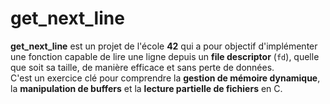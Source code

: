 # get_next_line

**get_next_line** est un projet de l'école **42** qui a pour objectif d'implémenter une fonction capable de lire une ligne depuis un **file descriptor** (`fd`), quelle que soit sa taille, de manière efficace et sans perte de données.  
C'est un exercice clé pour comprendre la **gestion de mémoire dynamique**, la **manipulation de buffers** et la **lecture partielle de fichiers** en C.
